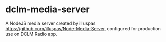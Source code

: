 # dclm-media-server
A NodeJS media server created by illuspas https://github.com/illuspas/Node-Media-Server, configured for production use on DCLM Radio app.
